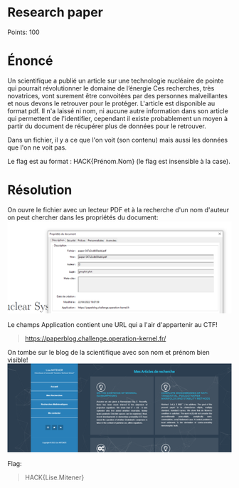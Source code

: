 # Research paper
Points: 100

# Énoncé
Un scientifique a publié un article sur une technologie nucléaire de pointe qui pourrait révolutionner le domaine de l’énergie
Ces recherches, très novatrices, vont surement être convoitées par des personnes malveillantes et nous devons le retrouver pour le protéger.
L'article est disponible au format pdf. Il n'a laissé ni nom, ni aucune autre information dans son article qui permettent de l'identifier, cependant il existe probablement un moyen à partir du document de récupérer plus de données pour le retrouver.

Dans un fichier, il y a ce que l'on voit (son contenu) mais aussi les données que l'on ne voit pas.

Le flag est au format : HACK{Prénom.Nom} (le flag est insensible à la case). 

# Résolution

On ouvre le fichier avec un lecteur PDF et à la recherche d'un nom d'auteur on peut chercher dans les propriétés du document:
![Propriétés avec Adobe Reader](meta.png)

Le champs Application contient une URL qui a l'air d'appartenir au CTF! 
> https://paperblog.challenge.operation-kernel.fr/

On tombe sur le blog de la scientifique avec son nom et prénom bien visible! 
![Le blog](blog.png)

Flag:
> HACK{Lise.Mitener}